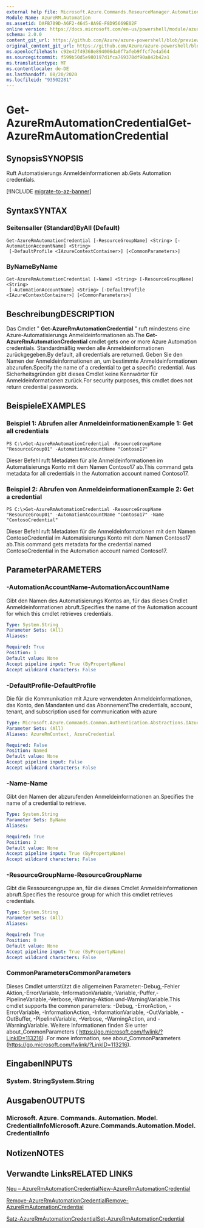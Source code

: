 ```yaml
---
external help file: Microsoft.Azure.Commands.ResourceManager.Automation.dll-Help.xml
Module Name: AzureRM.Automation
ms.assetid: DAFB709D-A6F2-4645-8A9E-F8D95669E02F
online version: https://docs.microsoft.com/en-us/powershell/module/azurerm.automation/get-azurermautomationcredential
schema: 2.0.0
content_git_url: https://github.com/Azure/azure-powershell/blob/preview/src/ResourceManager/Automation/Commands.Automation/help/Get-AzureRMAutomationCredential.md
original_content_git_url: https://github.com/Azure/azure-powershell/blob/preview/src/ResourceManager/Automation/Commands.Automation/help/Get-AzureRMAutomationCredential.md
ms.openlocfilehash: c92e42f49368e894006da0f7afeb9ffcf7e4a564
ms.sourcegitcommit: f599b50d5e980197d1fca769378df90a842b42a1
ms.translationtype: MT
ms.contentlocale: de-DE
ms.lasthandoff: 08/20/2020
ms.locfileid: "93502281"
---
```

# <span data-ttu-id="e67f2-101">Get-AzureRmAutomationCredential</span><span class="sxs-lookup"><span data-stu-id="e67f2-101">Get-AzureRmAutomationCredential</span></span>

## <span data-ttu-id="e67f2-102">Synopsis</span><span class="sxs-lookup"><span data-stu-id="e67f2-102">SYNOPSIS</span></span>
<span data-ttu-id="e67f2-103">Ruft Automatisierungs Anmeldeinformationen ab.</span><span class="sxs-lookup"><span data-stu-id="e67f2-103">Gets Automation credentials.</span></span>

[!INCLUDE [migrate-to-az-banner](../../includes/migrate-to-az-banner.md)]

## <span data-ttu-id="e67f2-104">Syntax</span><span class="sxs-lookup"><span data-stu-id="e67f2-104">SYNTAX</span></span>

### <span data-ttu-id="e67f2-105">Seitensaller (Standard)</span><span class="sxs-lookup"><span data-stu-id="e67f2-105">ByAll (Default)</span></span>
```
Get-AzureRmAutomationCredential [-ResourceGroupName] <String> [-AutomationAccountName] <String>
 [-DefaultProfile <IAzureContextContainer>] [<CommonParameters>]
```

### <span data-ttu-id="e67f2-106">ByName</span><span class="sxs-lookup"><span data-stu-id="e67f2-106">ByName</span></span>
```
Get-AzureRmAutomationCredential [-Name] <String> [-ResourceGroupName] <String>
 [-AutomationAccountName] <String> [-DefaultProfile <IAzureContextContainer>] [<CommonParameters>]
```

## <span data-ttu-id="e67f2-107">Beschreibung</span><span class="sxs-lookup"><span data-stu-id="e67f2-107">DESCRIPTION</span></span>
<span data-ttu-id="e67f2-108">Das Cmdlet " **Get-AzureRmAutomationCredential** " ruft mindestens eine Azure-Automatisierungs Anmeldeinformationen ab.</span><span class="sxs-lookup"><span data-stu-id="e67f2-108">The **Get-AzureRmAutomationCredential** cmdlet gets one or more Azure Automation credentials.</span></span>
<span data-ttu-id="e67f2-109">Standardmäßig werden alle Anmeldeinformationen zurückgegeben.</span><span class="sxs-lookup"><span data-stu-id="e67f2-109">By default, all credentials are returned.</span></span>
<span data-ttu-id="e67f2-110">Geben Sie den Namen der Anmeldeinformationen an, um bestimmte Anmeldeinformationen abzurufen.</span><span class="sxs-lookup"><span data-stu-id="e67f2-110">Specify the name of a credential to get a specific credential.</span></span>
<span data-ttu-id="e67f2-111">Aus Sicherheitsgründen gibt dieses Cmdlet keine Kennwörter für Anmeldeinformationen zurück.</span><span class="sxs-lookup"><span data-stu-id="e67f2-111">For security purposes, this cmdlet does not return credential passwords.</span></span>

## <span data-ttu-id="e67f2-112">Beispiele</span><span class="sxs-lookup"><span data-stu-id="e67f2-112">EXAMPLES</span></span>

### <span data-ttu-id="e67f2-113">Beispiel 1: Abrufen aller Anmeldeinformationen</span><span class="sxs-lookup"><span data-stu-id="e67f2-113">Example 1: Get all credentials</span></span>
```
PS C:\>Get-AzureRmAutomationCredential -ResourceGroupName "ResourceGroup01" -AutomationAccountName "Contoso17"
```

<span data-ttu-id="e67f2-114">Dieser Befehl ruft Metadaten für alle Anmeldeinformationen im Automatisierungs Konto mit dem Namen Contoso17 ab.</span><span class="sxs-lookup"><span data-stu-id="e67f2-114">This command gets metadata for all credentials in the Automation account named Contoso17.</span></span>

### <span data-ttu-id="e67f2-115">Beispiel 2: Abrufen von Anmeldeinformationen</span><span class="sxs-lookup"><span data-stu-id="e67f2-115">Example 2: Get a credential</span></span>
```
PS C:\>Get-AzureRmAutomationCredential -ResourceGroupName "ResourceGroup01" -AutomationAccountName "Contoso17" -Name "ContosoCredential"
```

<span data-ttu-id="e67f2-116">Dieser Befehl ruft Metadaten für die Anmeldeinformationen mit dem Namen ContosoCredential im Automatisierungs Konto mit dem Namen Contoso17 ab.</span><span class="sxs-lookup"><span data-stu-id="e67f2-116">This command gets metadata for the credential named ContosoCredential in the Automation account named Contoso17.</span></span>

## <span data-ttu-id="e67f2-117">Parameter</span><span class="sxs-lookup"><span data-stu-id="e67f2-117">PARAMETERS</span></span>

### <span data-ttu-id="e67f2-118">-AutomationAccountName</span><span class="sxs-lookup"><span data-stu-id="e67f2-118">-AutomationAccountName</span></span>
<span data-ttu-id="e67f2-119">Gibt den Namen des Automatisierungs Kontos an, für das dieses Cmdlet Anmeldeinformationen abruft.</span><span class="sxs-lookup"><span data-stu-id="e67f2-119">Specifies the name of the Automation account for which this cmdlet retrieves credentials.</span></span>

```yaml
Type: System.String
Parameter Sets: (All)
Aliases:

Required: True
Position: 1
Default value: None
Accept pipeline input: True (ByPropertyName)
Accept wildcard characters: False
```

### <span data-ttu-id="e67f2-120">-DefaultProfile</span><span class="sxs-lookup"><span data-stu-id="e67f2-120">-DefaultProfile</span></span>
<span data-ttu-id="e67f2-121">Die für die Kommunikation mit Azure verwendeten Anmeldeinformationen, das Konto, den Mandanten und das Abonnement</span><span class="sxs-lookup"><span data-stu-id="e67f2-121">The credentials, account, tenant, and subscription used for communication with azure</span></span>

```yaml
Type: Microsoft.Azure.Commands.Common.Authentication.Abstractions.IAzureContextContainer
Parameter Sets: (All)
Aliases: AzureRmContext, AzureCredential

Required: False
Position: Named
Default value: None
Accept pipeline input: False
Accept wildcard characters: False
```

### <span data-ttu-id="e67f2-122">-Name</span><span class="sxs-lookup"><span data-stu-id="e67f2-122">-Name</span></span>
<span data-ttu-id="e67f2-123">Gibt den Namen der abzurufenden Anmeldeinformationen an.</span><span class="sxs-lookup"><span data-stu-id="e67f2-123">Specifies the name of a credential to retrieve.</span></span>

```yaml
Type: System.String
Parameter Sets: ByName
Aliases:

Required: True
Position: 2
Default value: None
Accept pipeline input: True (ByPropertyName)
Accept wildcard characters: False
```

### <span data-ttu-id="e67f2-124">-ResourceGroupName</span><span class="sxs-lookup"><span data-stu-id="e67f2-124">-ResourceGroupName</span></span>
<span data-ttu-id="e67f2-125">Gibt die Ressourcengruppe an, für die dieses Cmdlet Anmeldeinformationen abruft.</span><span class="sxs-lookup"><span data-stu-id="e67f2-125">Specifies the resource group for which this cmdlet retrieves credentials.</span></span>

```yaml
Type: System.String
Parameter Sets: (All)
Aliases:

Required: True
Position: 0
Default value: None
Accept pipeline input: True (ByPropertyName)
Accept wildcard characters: False
```

### <span data-ttu-id="e67f2-126">CommonParameters</span><span class="sxs-lookup"><span data-stu-id="e67f2-126">CommonParameters</span></span>
<span data-ttu-id="e67f2-127">Dieses Cmdlet unterstützt die allgemeinen Parameter:-Debug,-Fehler Aktion,-ErrorVariable,-InformationVariable,-Variable,-Puffer,-PipelineVariable,-Verbose,-Warning-Aktion und-WarningVariable.</span><span class="sxs-lookup"><span data-stu-id="e67f2-127">This cmdlet supports the common parameters: -Debug, -ErrorAction, -ErrorVariable, -InformationAction, -InformationVariable, -OutVariable, -OutBuffer, -PipelineVariable, -Verbose, -WarningAction, and -WarningVariable.</span></span> <span data-ttu-id="e67f2-128">Weitere Informationen finden Sie unter about_CommonParameters ( https://go.microsoft.com/fwlink/?LinkID=113216) .</span><span class="sxs-lookup"><span data-stu-id="e67f2-128">For more information, see about_CommonParameters (https://go.microsoft.com/fwlink/?LinkID=113216).</span></span>

## <span data-ttu-id="e67f2-129">Eingaben</span><span class="sxs-lookup"><span data-stu-id="e67f2-129">INPUTS</span></span>

### <span data-ttu-id="e67f2-130">System. String</span><span class="sxs-lookup"><span data-stu-id="e67f2-130">System.String</span></span>

## <span data-ttu-id="e67f2-131">Ausgaben</span><span class="sxs-lookup"><span data-stu-id="e67f2-131">OUTPUTS</span></span>

### <span data-ttu-id="e67f2-132">Microsoft. Azure. Commands. Automation. Model. CredentialInfo</span><span class="sxs-lookup"><span data-stu-id="e67f2-132">Microsoft.Azure.Commands.Automation.Model.CredentialInfo</span></span>

## <span data-ttu-id="e67f2-133">Notizen</span><span class="sxs-lookup"><span data-stu-id="e67f2-133">NOTES</span></span>

## <span data-ttu-id="e67f2-134">Verwandte Links</span><span class="sxs-lookup"><span data-stu-id="e67f2-134">RELATED LINKS</span></span>

[<span data-ttu-id="e67f2-135">Neu – AzureRmAutomationCredential</span><span class="sxs-lookup"><span data-stu-id="e67f2-135">New-AzureRmAutomationCredential</span></span>](./New-AzureRMAutomationCredential.md)

[<span data-ttu-id="e67f2-136">Remove-AzureRmAutomationCredential</span><span class="sxs-lookup"><span data-stu-id="e67f2-136">Remove-AzureRmAutomationCredential</span></span>](./Remove-AzureRMAutomationCredential.md)

[<span data-ttu-id="e67f2-137">Satz-AzureRmAutomationCredential</span><span class="sxs-lookup"><span data-stu-id="e67f2-137">Set-AzureRmAutomationCredential</span></span>](./Set-AzureRMAutomationCredential.md)


